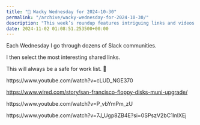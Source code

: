 ```yaml
---
title: "🤪 Wacky Wednesday for 2024-10-30"
permalink: "/archive/wacky-wednesday-for-2024-10-30/"
description: "This week’s roundup features intriguing links and videos curated from various Slack communities!"
date: 2024-11-02 01:08:51.253500+00:00
---
```


<p></p><p>Each Wednesday I go through dozens of Slack communities.</p><p>I then select the most interesting shared links.</p><p>This will always be a safe for work list. 🙈</p><p>https://www.youtube.com/watch?v=cLUD_NGE370</p><p><a target="_blank" rel="noopener noreferrer nofollow" href="https://www.wired.com/story/san-francisco-floppy-disks-muni-upgrade/">https://www.wired.com/story/san-francisco-floppy-disks-muni-upgrade/</a></p><p>https://www.youtube.com/watch?v=P_vbYmPm_zU</p><p></p><p>https://www.youtube.com/watch?v=7J_Ugp8ZB4E?si=0SPszV2bC1lnlXEj</p>